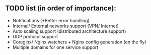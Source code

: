 ## TODO list (in order of importance):
* Notifications (+Better error handling)
* Internal/ External networks support (VPN/ Internet)
* Auto scaling support (distributed architecture support)
* UDP protocol support
* Coreginx/ Nginx watchers + Nginx config generation (on the fly)
* Multiple domains for one service support
